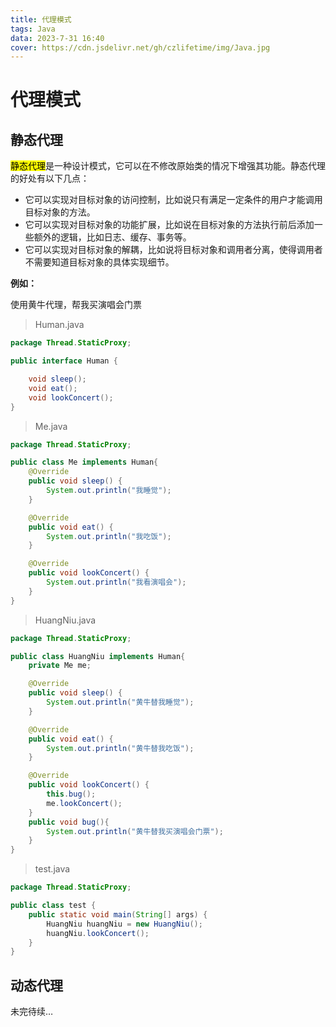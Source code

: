 ```yaml
---
title: 代理模式
tags: Java
data: 2023-7-31 16:40
cover: https://cdn.jsdelivr.net/gh/czlifetime/img/Java.jpg
---
```


# 代理模式

## 静态代理



<mark>静态代理</mark>是一种设计模式，它可以在不修改原始类的情况下增强其功能。静态代理的好处有以下几点：

- 它可以实现对目标对象的访问控制，比如说只有满足一定条件的用户才能调用目标对象的方法。
- 它可以实现对目标对象的功能扩展，比如说在目标对象的方法执行前后添加一些额外的逻辑，比如日志、缓存、事务等。
- 它可以实现对目标对象的解耦，比如说将目标对象和调用者分离，使得调用者不需要知道目标对象的具体实现细节。



<strong>例如：</strong>

使用黄牛代理，帮我买演唱会门票

> Human.java

```java
package Thread.StaticProxy;

public interface Human {

    void sleep();
    void eat();
    void lookConcert();
}

```

> Me.java

```java
package Thread.StaticProxy;

public class Me implements Human{
    @Override
    public void sleep() {
        System.out.println("我睡觉");
    }

    @Override
    public void eat() {
        System.out.println("我吃饭");
    }

    @Override
    public void lookConcert() {
        System.out.println("我看演唱会");
    }
}

```

> HuangNiu.java

```java
package Thread.StaticProxy;

public class HuangNiu implements Human{
    private Me me;

    @Override
    public void sleep() {
        System.out.println("黄牛替我睡觉");
    }

    @Override
    public void eat() {
        System.out.println("黄牛替我吃饭");
    }

    @Override
    public void lookConcert() {
        this.bug();
        me.lookConcert();
    }
    public void bug(){
        System.out.println("黄牛替我买演唱会门票");
    }
}

```

> test.java

```java
package Thread.StaticProxy;

public class test {
    public static void main(String[] args) {
        HuangNiu huangNiu = new HuangNiu();
        huangNiu.lookConcert();
    }
}

```

## 动态代理

未完待续…